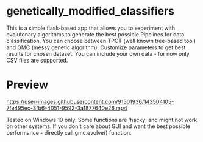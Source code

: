 # genetically_modified_classifiers
This is a simple flask-based app that allows you to experiment with evolutonary algorithms to generate the best possible Pipelines for data classification. You can choose between TPOT (well known tree-based tool) and GMC (messy genetic algorithm).
Customize parameters to get best results for chosen dataset. You can include your own data - for now only CSV files are supported.

# Preview
https://user-images.githubusercontent.com/91501936/143504105-7fe495ec-3fb6-4051-9592-3a1877640e26.mp4




Tested on Windows 10 only. Some functions are 'hacky' and might not work on other systems.
If you don't care about GUI and want the best possible performance - directly call gmc.evolve() function.
